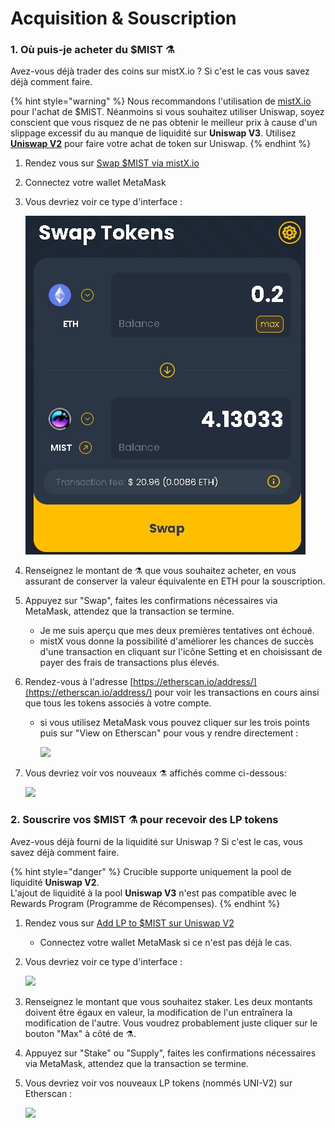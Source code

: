 # Acquisition & Souscription

### 1. Où puis-je acheter du $MIST ⚗️

Avez-vous déjà trader des coins sur mistX.io ? Si c'est le cas vous savez déjà comment faire.

{% hint style="warning" %}
Nous recommandons l'utilisation de [mistX.io](https://app.mistx.io/#/exchange) pour l'achat de $MIST. Néanmoins si vous souhaitez utiliser Uniswap, soyez conscient que vous risquez de ne pas obtenir le meilleur prix à cause d'un slippage excessif du au manque de liquidité sur **Uniswap V3**. Utilisez [**Uniswap V2**](https://app.uniswap.org/#/swap?outputCurrency=0x88acdd2a6425c3faae4bc9650fd7e27e0bebb7ab&use=V2) pour faire votre achat de token sur Uniswap.
{% endhint %}

1. Rendez vous sur [Swap $MIST via mistX.io](http://swap.mist.alchemist.wtf/)
2. Connectez votre wallet MetaMask
3. Vous devriez voir ce type d'interface :

    ![](.gitbook/assets/swap.jpg)

4. Renseignez le montant de ⚗️ que vous souhaitez acheter, en vous assurant de conserver la valeur équivalente en ETH pour la souscription.
5. Appuyez sur "Swap", faites les confirmations nécessaires via MetaMask, attendez que la transaction se termine.
   * Je me suis aperçu que mes deux premières tentatives ont échoué.
   * mistX vous donne la possibilité d'améliorer les chances de succès d'une transaction en cliquant sur l'icône Setting et en choisissant de payer des frais de transactions plus élevés.
6. Rendez-vous à l'adresse [https://etherscan.io/address/](https://etherscan.io/address/) pour voir les transactions en cours ainsi que tous les tokens associés à votre compte.
   * si vous utilisez MetaMask vous pouvez cliquer sur les trois points puis sur "View on Etherscan" pour vous y rendre directement :

     ![](https://i.imgur.com/jdzodQP.png)
7. Vous devriez voir vos nouveaux ⚗️ affichés comme ci-dessous:

    ![](https://i.imgur.com/bF9wsrg.png)

### 2. Souscrire vos $MIST ⚗️ pour recevoir des LP tokens

Avez-vous déjà fourni de la liquidité sur Uniswap ? Si c'est le cas, vous savez déjà comment faire.

{% hint style="danger" %}
Crucible supporte uniquement la pool de liquidité **Uniswap V2**.   
L'ajout de liquidité à la pool **Uniswap V3** n'est pas compatible avec le Rewards Program \(Programme de Récompenses\).
{% endhint %}

1. Rendez vous sur [Add LP to $MIST sur Uniswap V2](https://app.uniswap.org/#/add/v2/0x88acdd2a6425c3faae4bc9650fd7e27e0bebb7ab/ETH)
   * Connectez votre wallet MetaMask si ce n'est pas déjà le cas.
2. Vous devriez voir ce type d'interface :

    ![](https://i.imgur.com/7paIEyF.png)

3. Renseignez le montant que vous souhaitez staker. Les deux montants doivent être égaux en valeur, la modification de l'un entraînera la modification de l'autre. Vous voudrez probablement juste cliquer sur le bouton "Max" à côté de ⚗️.
4. Appuyez sur "Stake" ou "Supply", faites les confirmations nécessaires via MetaMask, attendez que la transaction se termine.
5. Vous devriez voir vos nouveaux LP tokens \(nommés UNI-V2\) sur Etherscan :

    ![](https://i.imgur.com/6hAoHGw.png)

## 


